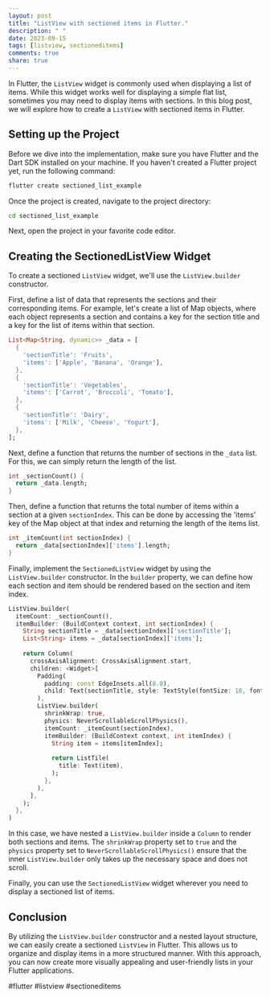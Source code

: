 ```yaml
---
layout: post
title: "ListView with sectioned items in Flutter."
description: " "
date: 2023-09-15
tags: [listview, sectioneditems]
comments: true
share: true
---
```


In Flutter, the `ListView` widget is commonly used when displaying a list of items. While this widget works well for displaying a simple flat list, sometimes you may need to display items with sections. In this blog post, we will explore how to create a `ListView` with sectioned items in Flutter.

## Setting up the Project
Before we dive into the implementation, make sure you have Flutter and the Dart SDK installed on your machine. If you haven't created a Flutter project yet, run the following command:

```bash
flutter create sectioned_list_example
```

Once the project is created, navigate to the project directory:

```bash
cd sectioned_list_example
```

Next, open the project in your favorite code editor.

## Creating the SectionedListView Widget
To create a sectioned `ListView` widget, we'll use the `ListView.builder` constructor. 

First, define a list of data that represents the sections and their corresponding items. For example, let's create a list of Map objects, where each object represents a section and contains a key for the section title and a key for the list of items within that section.

```dart
List<Map<String, dynamic>> _data = [
  {
    'sectionTitle': 'Fruits',
    'items': ['Apple', 'Banana', 'Orange'],
  },
  {
    'sectionTitle': 'Vegetables',
    'items': ['Carrot', 'Broccoli', 'Tomato'],
  },
  {
    'sectionTitle': 'Dairy',
    'items': ['Milk', 'Cheese', 'Yogurt'],
  },
];
```

Next, define a function that returns the number of sections in the `_data` list. For this, we can simply return the length of the list.

```dart
int _sectionCount() {
  return _data.length;
}
```

Then, define a function that returns the total number of items within a section at a given `sectionIndex`. This can be done by accessing the 'items' key of the Map object at that index and returning the length of the items list.

```dart
int _itemCount(int sectionIndex) {
  return _data[sectionIndex]['items'].length;
}
```

Finally, implement the `SectionedListView` widget by using the `ListView.builder` constructor. In the `builder` property, we can define how each section and item should be rendered based on the section and item index.

```dart
ListView.builder(
  itemCount: _sectionCount(),
  itemBuilder: (BuildContext context, int sectionIndex) {
    String sectionTitle = _data[sectionIndex]['sectionTitle'];
    List<String> items = _data[sectionIndex]['items'];
    
    return Column(
      crossAxisAlignment: CrossAxisAlignment.start,
      children: <Widget>[
        Padding(
          padding: const EdgeInsets.all(8.0),
          child: Text(sectionTitle, style: TextStyle(fontSize: 18, fontWeight: FontWeight.bold)),
        ),
        ListView.builder(
          shrinkWrap: true,
          physics: NeverScrollableScrollPhysics(),
          itemCount: _itemCount(sectionIndex),
          itemBuilder: (BuildContext context, int itemIndex) {
            String item = items[itemIndex];
            
            return ListTile(
              title: Text(item),
            );
          },
        ),
      ],
    );
  },
)
```

In this case, we have nested a `ListView.builder` inside a `Column` to render both sections and items. The `shrinkWrap` property set to `true` and the `physics` property set to `NeverScrollableScrollPhysics()` ensure that the inner `ListView.builder` only takes up the necessary space and does not scroll.

Finally, you can use the `SectionedListView` widget wherever you need to display a sectioned list of items.

## Conclusion
By utilizing the `ListView.builder` constructor and a nested layout structure, we can easily create a sectioned `ListView` in Flutter. This allows us to organize and display items in a more structured manner. With this approach, you can now create more visually appealing and user-friendly lists in your Flutter applications.

#flutter #listview #sectioneditems
